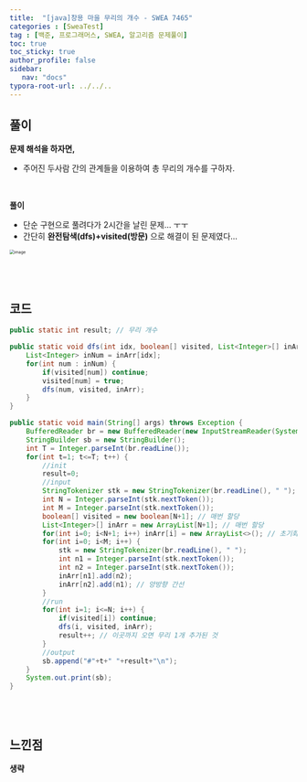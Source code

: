 ```yaml
---
title:  "[java]창용 마을 무리의 개수 - SWEA 7465"
categories : [SweaTest]
tag : [백준, 프로그래머스, SWEA, 알고리즘 문제풀이]
toc: true
toc_sticky: true
author_profile: false
sidebar:
   nav: "docs"
typora-root-url: ../../..
---
```




## 풀이

**문제 해석을 하자면,**

* 주어진 두사람 간의 관계들을 이용하여 총 무리의 개수를 구하자.

<br>

**풀이**

* 단순 구현으로 풀려다가 2시간을 날린 문제... ㅜㅜ
* 간단히 **완전탐색(dfs)+visited(방문)** 으로 해결이 된 문제였다...

<img src="https://github.com/BH946/bh946.github.io/assets/80165014/647e07f6-9bb9-447e-bc31-617aefaff675" alt="image" style="zoom: 50%;" /> 

<br><br>

## 코드

```java
public static int result; // 무리 개수

public static void dfs(int idx, boolean[] visited, List<Integer>[] inArr) {
    List<Integer> inNum = inArr[idx];
    for(int num : inNum) {
        if(visited[num]) continue;
        visited[num] = true;
        dfs(num, visited, inArr);
    }
}

public static void main(String[] args) throws Exception {
    BufferedReader br = new BufferedReader(new InputStreamReader(System.in));
    StringBuilder sb = new StringBuilder();
    int T = Integer.parseInt(br.readLine());
    for(int t=1; t<=T; t++) {
        //init
        result=0;
        //input
        StringTokenizer stk = new StringTokenizer(br.readLine(), " ");
        int N = Integer.parseInt(stk.nextToken());
        int M = Integer.parseInt(stk.nextToken());
        boolean[] visited = new boolean[N+1]; // 매번 할당
        List<Integer>[] inArr = new ArrayList[N+1]; // 매번 할당
        for(int i=0; i<N+1; i++) inArr[i] = new ArrayList<>(); // 초기화
        for(int i=0; i<M; i++) {
            stk = new StringTokenizer(br.readLine(), " ");
            int n1 = Integer.parseInt(stk.nextToken());
            int n2 = Integer.parseInt(stk.nextToken());
            inArr[n1].add(n2);
            inArr[n2].add(n1); // 양방향 간선
        }
        //run
        for(int i=1; i<=N; i++) {
            if(visited[i]) continue; 
            dfs(i, visited, inArr);
            result++; // 이곳까지 오면 무리 1개 추가된 것
        }
        //output
        sb.append("#"+t+" "+result+"\n");
    }
    System.out.print(sb);
}
```

<br>**<br>**

## **느낀점**

**생략**
